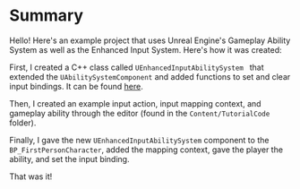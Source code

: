# Summary

Hello! Here's an example project that uses Unreal Engine's Gameplay Ability System as well as the Enhanced Input System. Here's how it was created:

First, I created a C++ class called `UEnhancedInputAbilitySystem ` that extended the `UAbilitySystemComponent` and added functions to set and clear input bindings. It can be found [here](https://github.com/leonard-parisi-yt-channel/GAS-EnhancedInput-Example/blob/main/Source/Demo/Public/Components/EnhancedInputAbilitySystem.h).

Then, I created an example input action, input mapping context, and gameplay ability through the editor (found in the `Content/TutorialCode` folder). 

Finally, I gave the new `UEnhancedInputAbilitySystem` component to the `BP_FirstPersonCharacter`, added the mapping context, gave the player the ability, and set the input binding.

That was it!
